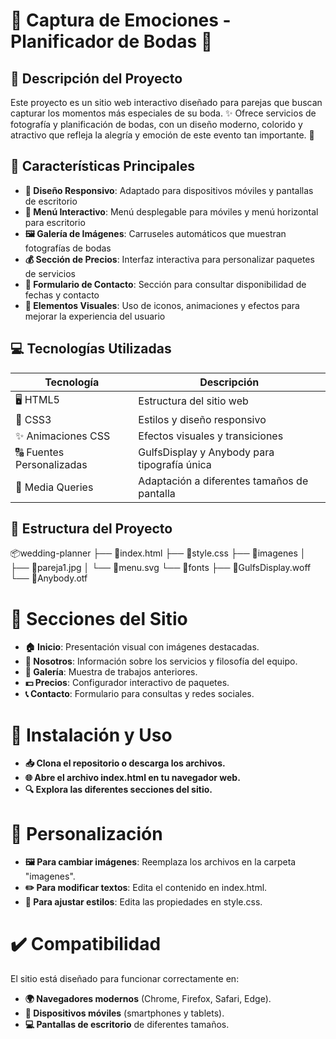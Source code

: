# 💖 Captura de Emociones - Planificador de Bodas 💒

## 🌟 Descripción del Proyecto
Este proyecto es un sitio web interactivo diseñado para parejas que buscan capturar los momentos más especiales de su boda. ✨ Ofrece servicios de fotografía y planificación de bodas, con un diseño moderno, colorido y atractivo que refleja la alegría y emoción de este evento tan importante. 💍

## 🎀 Características Principales
- **📱 Diseño Responsivo**: Adaptado para dispositivos móviles y pantallas de escritorio
- **🍔 Menú Interactivo**: Menú desplegable para móviles y menú horizontal para escritorio
- **🖼️ Galería de Imágenes**: Carruseles automáticos que muestran fotografías de bodas
- **💰 Sección de Precios**: Interfaz interactiva para personalizar paquetes de servicios
- **📩 Formulario de Contacto**: Sección para consultar disponibilidad de fechas y contacto
- **🌈 Elementos Visuales**: Uso de iconos, animaciones y efectos para mejorar la experiencia del usuario

## 💻 Tecnologías Utilizadas
| Tecnología | Descripción |
|------------|-------------|
| 🖥️ HTML5 | Estructura del sitio web |
| 🎨 CSS3 | Estilos y diseño responsivo |
| ✨ Animaciones CSS | Efectos visuales y transiciones |
| 🔠 Fuentes Personalizadas | GulfsDisplay y Anybody para tipografía única |
| 📱 Media Queries | Adaptación a diferentes tamaños de pantalla |

## 📂 Estructura del Proyecto
📦wedding-planner
├── 📄index.html
├── 📄style.css
├── 📂imagenes
│   ├── 📄pareja1.jpg
│   └── 📄menu.svg
└── 📂fonts
    ├── 📄GulfsDisplay.woff
    └── 📄Anybody.otf

# 🏡 Secciones del Sitio
- **🏠 Inicio**: Presentación visual con imágenes destacadas.
- **👥 Nosotros**: Información sobre los servicios y filosofía del equipo.
- **📸 Galería**: Muestra de trabajos anteriores.
- **💵 Precios**: Configurador interactivo de paquetes.
- **📞 Contacto**: Formulario para consultas y redes sociales.

# 🚀 Instalación y Uso
- **📥 Clona el repositorio o descarga los archivos.**
- **🌐 Abre el archivo index.html en tu navegador web.**
- **🔍 Explora las diferentes secciones del sitio.**

# 🎨 Personalización
- **🖼️ Para cambiar imágenes**: Reemplaza los archivos en la carpeta "imagenes".
- **✏️ Para modificar textos**: Edita el contenido en index.html.
- **🎨 Para ajustar estilos**: Edita las propiedades en style.css.

# ✔️ Compatibilidad
El sitio está diseñado para funcionar correctamente en:
- **🌍 Navegadores modernos** (Chrome, Firefox, Safari, Edge).
- **📱 Dispositivos móviles** (smartphones y tablets).
- **💻 Pantallas de escritorio** de diferentes tamaños.